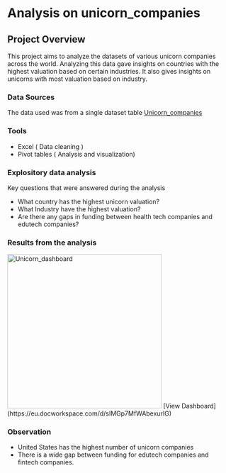 # Analysis on unicorn_companies

## Project Overview
This project aims to analyze the datasets of various unicorn companies across the world. Analyzing this data gave insights on countries with the highest valuation based on certain industries. It also gives insights on unicorns with most valuation based on industry.

### Data Sources
The data used was from a single dataset table [Unicorn_companies](Unicorn_Companies.xlsx)

### Tools
- Excel ( Data cleaning )
- Pivot tables ( Analysis and visualization)

### Explository data analysis
Key questions that were answered during the analysis
- What country has the highest unicorn valuation?
- What Industry have the highest valuation?
- Are there any gaps in funding between health tech companies and edutech companies?

### Results from the analysis
<img width="348" alt="Unicorn_dashboard" src="https://github.com/Denike-analyst/unicorn_companies/assets/163006247/44465383-d311-46eb-9398-fa9c1ffb0994">
[View Dashboard](https://eu.docworkspace.com/d/sIMGp7MfWAbexurIG)

### Observation
- United States has the highest number of unicorn companies
- There is a wide gap between funding for edutech companies and fintech companies.
